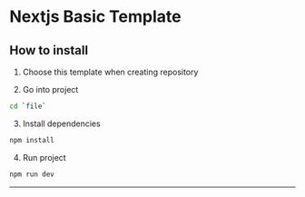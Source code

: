 # Nextjs Basic Template

## How to install

1. Choose this template when creating repository

2. Go into project

```bash
cd `file`
```

3. Install dependencies

```bash
npm install
```

4. Run project

```bash
npm run dev
```

----------------------------------------------------------------
